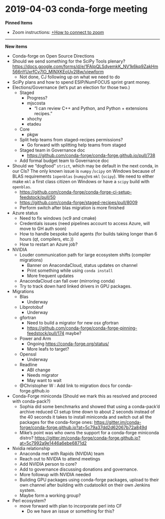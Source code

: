 # 2019-04-03 conda-forge meeting
**Pinned Items**

- Zoom instructions: [+How to connect to zoom](https://paper.dropbox.com/doc/How-to-connect-to-zoom-odl94oveHyiRv6UqTtZE5) 
----------

**New items**

- Conda-forge on Open Source Directions
- Should we send something for the SciPy Tools plenary? https://docs.google.com/forms/d/e/1FAIpQLSdyemkK_NV1k6kp9ZakHm566nYUxrfCv7lO_MlNXKEoUv2I8w/viewform
    - Not done, CJ following up on what we need to do
- SciPy plans and how to spend ESIP/NumFOCUS sprint grant money.
- Elections/Governance (let’s put an election for those two.)
    - Staged
        - Progress?
        - mjscosta
            - “I can review C++ and Python, and Python + extensions recipes.”
        - xhochy
        - etadeu
    - Core
        - pkgw
    - Split help teams from staged-recipes permissions?
        - Go forward with splitting help teams from staged
    - Staged team in Governance doc
        - https://github.com/conda-forge/conda-forge.github.io/pull/738
    - Add formal budget team to Governance doc
- Should we “dogfood”  `strict`, which may be default in the next conda, in our CIs? The only known issue is `numpy` /`scipy`  on Windows because of BLAS requirements `1openblas`  (`numpy`)vs `mkl` (`scipy`). We need to either make `mkl` a first class citizen on Windows or have a `scipy` build with `openblas`.
    - https://github.com/conda-forge/conda-forge-ci-setup-feedstock/pull/50
    - https://github.com/conda-forge/staged-recipes/pull/8009
    - Perform switch after blas migration is more finished
- Azure status
    - Need to fix windows (vc9 and cmake)
    - Credentials issues (need pipelines account to access Azure, will move to GH auth soon)
    - How to handle bespoke build agents (for builds taking longer than 6 hours (qt, compilers, etc.))
    - How to restart an Azure job?
- NVIDIA
    - Louder communication path for large ecosystem shifts (compiler migrations)
        - Banner on AnacondaCloud, status updates on channel
        - Print something while using `conda install`
        - More frequent updates
    - AnacondaCloud can fall over (mirroring conda)
    - Try to track down hard linked drivers in GPU packages.
- Migrations
    - Blas
        - Underway
    - Libprotobuf
        - Underway
    - gfortran
        - Need to build a migrator for new osx gfortran
        - https://github.com/conda-forge/conda-forge-pinning-feedstock/pull/174 maybe?
    - Power and Arm
        - Ongoing https://conda-forge.org/status/
        - More leafs to target?
    - Openssl
        - Underway
    - Readline
        - ABI change
        - Needs migrator
        - May want to wait
    - @Christopher W : Add link to migration docs for conda-forge.github.io
- Conda-Forge miniconda (Should we mark this as resolved and proceed with conda-pack?)
    - Sophia did some benchmarks and showed that using a conda-pack’d archive reduced CI setup time down to about 2 seconds instead of the 40 seconds it takes to install miniconda and switch out all the packages for the conda-forge ones: https://gitter.im/conda-forge/conda-forge.github.io?at=5c79a37dd2d62067b72a849d
    - Mike’s point was who owns the support for a conda-forge miniconda distro? https://gitter.im/conda-forge/conda-forge.github.io?at=5c7992a9e1446a6ebe6871d2
- Nvidia relationship
    - Anaconda met with Rapids (NVIDIA) team
    - Reach out to NVIDIA to attend meetings
    - Add NVIDIA person to core?
    - Add to governance discussing donations and governance.
    - More followup with NVIDIA needed
    - Building GPU packages using conda-forge packages, upload to their own channel after building with cudatoolkit on their own Jenkins system.
    - Maybe form a working group?
- Perl ecosystem?
    - move forward with plan to incorporate perl into CF
        - Do we have an issue or something for this?

